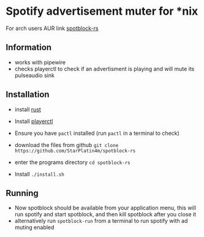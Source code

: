 # Spotify advertisement muter for \*nix

For arch users AUR link [spotblock-rs](https://aur.archlinux.org/packages/spotblock-rs/)

## Information

- works with pipewire
- checks playerctl to check if an advertisment is playing and will mute its pulseaudio sink

## Installation

- install [rust](https://www.rust-lang.org/tools/install)
- Install [playerctl](https://github.com/altdesktop/playerctl)
- Ensure you have `pactl` installed (run `pactl` in a terminal to check)

- download the files from github
  `git clone https://github.com/StarPlatin4m/spotblock-rs`

- enter the programs directory
  `cd spotblock-rs`

- Install
  `./install.sh`

## Running

- Now spotblock should be available from your application menu, this will run spotify and start spotblock, and then kill spotblock after you close it
- alternatively run `spotblock-run` from a terminal to run spotify with ad muting enabled
